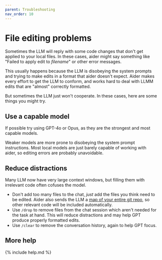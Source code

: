 ```yaml
---
parent: Troubleshooting
nav_order: 10
---
```


# File editing problems

Sometimes the LLM will reply with some code changes
that don't get applied to your local files.
In these cases, aider might say something like "Failed to apply edit to *filename*"
or other error messages.

This usually happens because the LLM is disobeying the system prompts
and trying to make edits in a format that aider doesn't expect.
Aider makes every effort to get the LLM
to conform, and works hard to deal with
LLMM edits that are "almost" correctly formatted.

But sometimes the LLM just won't cooperate.
In these cases, here are some things you might try.

## Use a capable model

If possible try using GPT-4o or Opus, as they are the strongest and most
capable models.

Weaker models
are more prone to
disobeying the system prompt instructions.
Most local models are just barely capable of working with aider,
so editing errors are probably unavoidable.

## Reduce distractions

Many LLM now have very large context windows,
but filling them with irrelevant code often
cofuses the model.

- Don't add too many files to the chat, *just* add the files you think need to be edited.
Aider also sends the LLM a [map of your entire git repo](https://aider.chat/docs/repomap.html), so other relevant code will be included automatically.
- Use `/drop` to remove files from the chat session which aren't needed for the task at hand. This will reduce distractions and may help GPT produce properly formatted edits.
- Use `/clear` to remove the conversation history, again to help GPT focus.

## More help

{% include help.md %}
